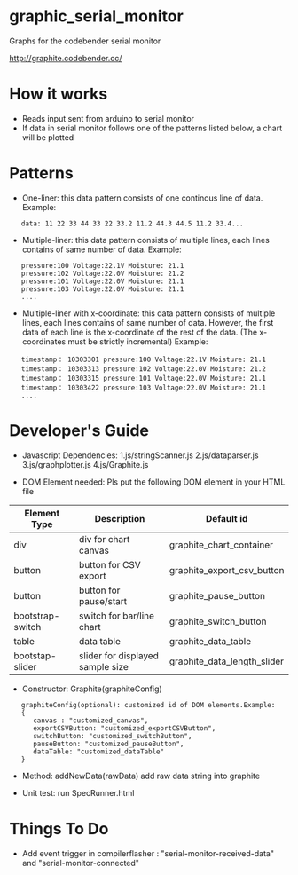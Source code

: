# graphic_serial_monitor
Graphs for the codebender serial monitor

http://graphite.codebender.cc/

# How it works

- Reads input sent from arduino to serial monitor
- If data in serial monitor follows one of the patterns listed below, a chart will be plotted

# Patterns

- One-liner: this data pattern consists of one continous line of data. Example:

```
   data: 11 22 33 44 33 22 33.2 11.2 44.3 44.5 11.2 33.4...
```

- Multiple-liner: this data pattern consists of multiple lines, each lines contains of same number of data. Example:

```
   pressure:100 Voltage:22.1V Moisture: 21.1
   pressure:102 Voltage:22.0V Moisture: 21.2
   pressure:101 Voltage:22.0V Moisture: 21.1
   pressure:103 Voltage:22.0V Moisture: 21.1
   ....
```

- Multiple-liner with x-coordinate: this data pattern consists of multiple lines, each lines contains of same number of data. However, the first data of each line is the x-coordinate of the rest of the data. (The x-coordinates must be strictly incremental) Example:

```
   timestamp： 10303301 pressure:100 Voltage:22.1V Moisture: 21.1
   timestamp： 10303313 pressure:102 Voltage:22.0V Moisture: 21.2
   timestamp： 10303315 pressure:101 Voltage:22.0V Moisture: 21.1
   timestamp： 10303422 pressure:103 Voltage:22.0V Moisture: 21.1
   ....
```

# Developer's Guide

- Javascript Dependencies:
1.js/stringScanner.js
2.js/dataparser.js
3.js/graphplotter.js
4.js/Graphite.js

- DOM Element needed: Pls put the following DOM element in your HTML file

Element Type | Description   | Default id |
------------ | ------------- | -------------------|
div | div for chart canvas | graphite_chart_container 
button | button for CSV export | graphite_export_csv_button 
button | button for pause/start | graphite_pause_button 
bootstrap-switch | switch for bar/line chart | graphite_switch_button 
table | data table | graphite_data_table
bootstap-slider | slider for displayed sample size | graphite_data_length_slider

- Constructor: Graphite(graphiteConfig)

```
   graphiteConfig(optional): customized id of DOM elements.Example:
   {
      canvas : "customized_canvas",
      exportCSVButton: "customized_exportCSVButton",
      switchButton: "customized_switchButton",
      pauseButton: "customized_pauseButton",
      dataTable: "customized_dataTable"
   }
```

- Method: addNewData(rawData)
add raw data string into graphite

- Unit test: run SpecRunner.html


# Things To Do
- Add event trigger in compilerflasher : "serial-monitor-received-data" and "serial-monitor-connected"
